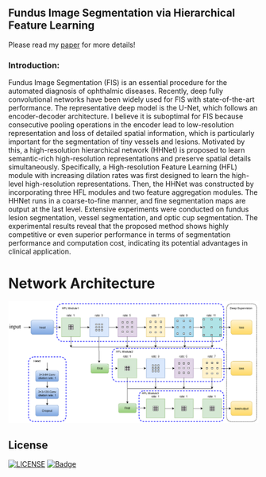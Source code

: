 ## Fundus Image Segmentation via Hierarchical Feature Learning
Please read my [paper](https://doi.org/10.1016/j.compbiomed.2021.104928) for more details!
### Introduction:
Fundus Image Segmentation (FIS) is an essential procedure for the automated diagnosis of ophthalmic diseases.  Recently, deep fully convolutional networks have been widely used for FIS with state-of-the-art performance. The representative deep model is the U-Net, which follows an encoder-decoder architecture. I believe it is suboptimal for FIS because consecutive pooling operations in the encoder lead to low-resolution representation and loss of detailed spatial information, which is particularly important for the segmentation of tiny vessels and lesions.  Motivated by this, a high-resolution hierarchical network (HHNet) is proposed to learn semantic-rich high-resolution representations and preserve spatial details simultaneously. Specifically, a High-resolution Feature Learning (HFL) module with increasing dilation rates was first designed to learn the high-level high-resolution representations. Then, the HHNet was constructed by incorporating three HFL modules and two feature aggregation modules. The HHNet runs in a coarse-to-fine manner, and fine segmentation maps are output at the last level. Extensive experiments were conducted on fundus lesion segmentation, vessel segmentation, and optic cup segmentation. The experimental results reveal that the proposed method shows highly competitive or even superior performance in terms of segmentation performance and computation cost, indicating its potential advantages in clinical application.

# Network Architecture
![image](https://github.com/guomugong/HHNet/blob/master/hhnet_arch.png)

## License
[![LICENSE](https://img.shields.io/badge/license-Anti%20996-blue.svg)](https://github.com/996icu/996.ICU/blob/master/LICENSE)
[![Badge](https://img.shields.io/badge/link-996.icu-red.svg)](https://996.icu/#/zh_CN)
